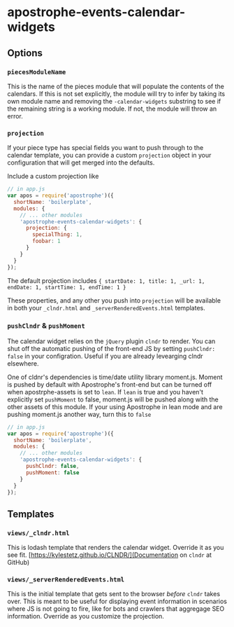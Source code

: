 # apostrophe-events-calendar-widgets

## Options
### `piecesModuleName`
This is the name of the pieces module that will populate the contents of the calendars. If this is not set explicitly, the module will try to infer by taking its own module name and removing the `-calendar-widgets` substring to see if the remaining string is a working module. If not, the module will throw an error.

### `projection`
If your piece type has special fields you want to push through to the calendar template, you can provide a custom `projection` object in your configuration that will get merged into the defaults.

Include a custom projection like

```js
// in app.js
var apos = require('apostrophe')({
  shortName: 'boilerplate',
  modules: {
    // ... other modules
    'apostrophe-events-calendar-widgets': {
      projection: {
        specialThing: 1,
        foobar: 1
      }
    }
  }
});
```

The default projection includes `{ startDate: 1, title: 1, _url: 1, endDate: 1, startTime: 1, endTime: 1 }`

These properties, and any other you push into `projection` will be available in both your `_clndr.html` and `_serverRenderedEvents.html` templates.

### `pushClndr` & `pushMoment`
The calendar widget relies on the `jQuery` plugin `clndr` to render. You can shut off the automatic pushing of the front-end JS by setting `pushClndr: false` in your configration. Useful if you are already levearging clndr elsewhere.

One of cldnr's dependencies is time/date utility library moment.js. Moment is pushed by default with Apostrophe's front-end but can be turned off when apostrphe-assets is set to `lean`. If `lean` is true and you haven't explicitly set `pushMoment` to false, moment.js will be pushed along with the other assets of this module. If your using Apostrophe in lean mode and are pushing moment.js another way, turn this to `false`

```js
// in app.js
var apos = require('apostrophe')({
  shortName: 'boilerplate',
  modules: {
    // ... other modules
    'apostrophe-events-calendar-widgets': {
      pushClndr: false,
      pushMoment: false
    }
  }
});
```

## Templates
### `views/_clndr.html`
This is lodash template that renders the calendar widget. Override it as you see fit. [https://kylestetz.github.io/CLNDR/](Documentation on `clndr` at GitHub)

### `views/_serverRenderedEvents.html`
This is the initial template that gets sent to the browser _before_ `clndr` takes over. This is meant to be useful for displaying event information in scenarios where JS is not going to fire, like for bots and crawlers that aggregage SEO information. Override as you customize the projection.